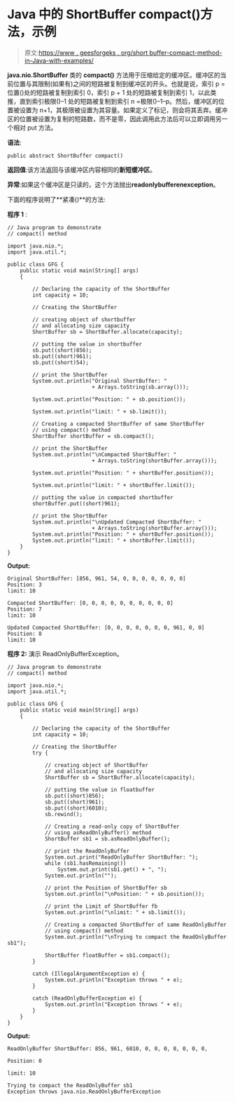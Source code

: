 # Java 中的 ShortBuffer compact()方法，示例

> 原文:[https://www . geesforgeks . org/short buffer-compact-method-in-Java-with-examples/](https://www.geeksforgeeks.org/shortbuffer-compact-method-in-java-with-examples/)

**java.nio.ShortBuffer** 类的 **compact()** 方法用于压缩给定的缓冲区。缓冲区的当前位置与其限制(如果有)之间的短路被复制到缓冲区的开头。也就是说，索引 p =位置()处的短路被复制到索引 0，索引 p + 1 处的短路被复制到索引 1，以此类推，直到索引极限()–1 处的短路被复制到索引 n =极限()–1–p。然后，缓冲区的位置被设置为 n+1，其极限被设置为其容量。如果定义了标记，则会将其丢弃。缓冲区的位置被设置为复制的短路数，而不是零，因此调用此方法后可以立即调用另一个相对 put 方法。

**语法**:

```
public abstract ShortBuffer compact()
```

**返回值**:该方法返回与该缓冲区内容相同的**新短缓冲区**。

**异常**:如果这个缓冲区是只读的，这个方法抛出**readonlybufferenexception**。

下面的程序说明了**紧凑()**的方法:

**程序 1** :

```
// Java program to demonstrate
// compact() method

import java.nio.*;
import java.util.*;

public class GFG {
    public static void main(String[] args)
    {

        // Declaring the capacity of the ShortBuffer
        int capacity = 10;

        // Creating the ShortBuffer

        // creating object of shortbuffer
        // and allocating size capacity
        ShortBuffer sb = ShortBuffer.allocate(capacity);

        // putting the value in shortbuffer
        sb.put((short)856);
        sb.put((short)961);
        sb.put((short)54);

        // print the ShortBuffer
        System.out.println("Original ShortBuffer: "
                           + Arrays.toString(sb.array()));

        System.out.println("Position: " + sb.position());

        System.out.println("limit: " + sb.limit());

        // Creating a compacted ShortBuffer of same ShortBuffer
        // using compact() method
        ShortBuffer shortBuffer = sb.compact();

        // print the ShortBuffer
        System.out.println("\nCompacted ShortBuffer: "
                           + Arrays.toString(shortBuffer.array()));

        System.out.println("Position: " + shortBuffer.position());

        System.out.println("limit: " + shortBuffer.limit());

        // putting the value in compacted shortbuffer
        shortBuffer.put((short)961);

        // print the ShortBuffer
        System.out.println("\nUpdated Compacted ShortBuffer: "
                           + Arrays.toString(shortBuffer.array()));
        System.out.println("Position: " + shortBuffer.position());
        System.out.println("limit: " + shortBuffer.limit());
    }
}
```

**Output:**

```
Original ShortBuffer: [856, 961, 54, 0, 0, 0, 0, 0, 0, 0]
Position: 3
limit: 10

Compacted ShortBuffer: [0, 0, 0, 0, 0, 0, 0, 0, 0, 0]
Position: 7
limit: 10

Updated Compacted ShortBuffer: [0, 0, 0, 0, 0, 0, 0, 961, 0, 0]
Position: 8
limit: 10

```

**程序 2:** 演示 ReadOnlyBufferException。

```
// Java program to demonstrate
// compact() method

import java.nio.*;
import java.util.*;

public class GFG {
    public static void main(String[] args)
    {

        // Declaring the capacity of the ShortBuffer
        int capacity = 10;

        // Creating the ShortBuffer
        try {

            // creating object of ShortBuffer
            // and allocating size capacity
            ShortBuffer sb = ShortBuffer.allocate(capacity);

            // putting the value in floatbuffer
            sb.put((short)856);
            sb.put((short)961);
            sb.put((short)6010);
            sb.rewind();

            // Creating a read-only copy of ShortBuffer
            // using asReadOnlyBuffer() method
            ShortBuffer sb1 = sb.asReadOnlyBuffer();

            // print the ReadOnlyBuffer
            System.out.print("ReadOnlyBuffer ShortBuffer: ");
            while (sb1.hasRemaining())
                System.out.print(sb1.get() + ", ");
            System.out.println("");

            // print the Position of ShortBuffer sb
            System.out.println("\nPosition: " + sb.position());

            // print the Limit of ShortBuffer fb
            System.out.println("\nlimit: " + sb.limit());

            // Creating a compacted ShortBuffer of same ReadOnlyBuffer
            // using compact() method
            System.out.println("\nTrying to compact the ReadOnlyBuffer sb1");

            ShortBuffer floatBuffer = sb1.compact();
        }

        catch (IllegalArgumentException e) {
            System.out.println("Exception throws " + e);
        }

        catch (ReadOnlyBufferException e) {
            System.out.println("Exception throws " + e);
        }
    }
}
```

**Output:**

```
ReadOnlyBuffer ShortBuffer: 856, 961, 6010, 0, 0, 0, 0, 0, 0, 0, 

Position: 0

limit: 10

Trying to compact the ReadOnlyBuffer sb1
Exception throws java.nio.ReadOnlyBufferException

```